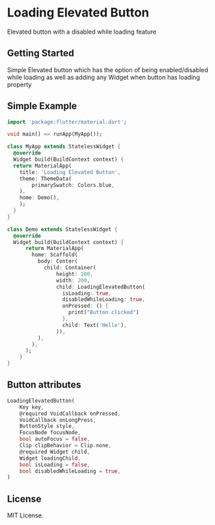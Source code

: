 # Loading Elevated Button

Elevated button with a disabled while loading feature

## Getting Started

Simple Elevated button which has the option of being enabled/disabled while loading as well as adding any Widget when button has loading property

## Simple Example
```dart
import 'package:flutter/material.dart';

void main() => runApp(MyApp());

class MyApp extends StatelessWidget {
  @override
  Widget build(BuildContext context) {
  return MaterialApp(
    title: 'Loading Elevated Button',
    theme: ThemeData(
        primarySwatch: Colors.blue,
    ),
    home: Demo(),
    );
  }
}

class Demo extends StatelessWidget {
  @override
  Widget build(BuildContext context) {
      return MaterialApp(
        home: Scaffold(
          body: Center(
            child: Container(
                height: 200,
                width: 200,
                child: LoadingElevatedButton(
                  isLoading: true,
                  disabledWhileLoading: true,
                  onPressed: () {
                    print("Button clicked")
                  },
                  child: Text('Hello'),
                )),
          ),
        ),
      );
    }
}
```

## Button attributes

```dart
LoadingElevatedButton(
    Key key,
    @required VoidCallback onPressed,
    VoidCallback onLongPress,
    ButtonStyle style,
    FocusNode focusNode,
    bool autoFocus = false,
    Clip clipBehavior = Clip.none,
    @required Widget child,
    Widget loadingChild,
    bool isLoading = false,
    bool disabledWhileLoading = true,
)
```

## License
MIT License.